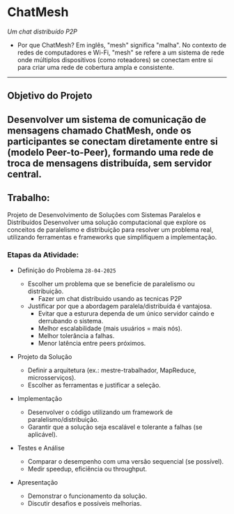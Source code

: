 # ChatMesh

*Um chat distribuído P2P*

- Por que ChatMesh? Em inglês, "mesh" significa "malha". No contexto de redes de computadores e Wi-Fi, "mesh" se refere a um sistema de rede onde múltiplos dispositivos (como roteadores) se conectam entre si para criar uma rede de cobertura ampla e consistente.
---

## Objetivo do Projeto

Desenvolver um sistema de comunicação de mensagens chamado ChatMesh, onde os participantes se conectam diretamente entre si (modelo Peer-to-Peer), formando uma rede de troca de mensagens distribuída, sem servidor central.
---

## Trabalho:
Projeto de Desenvolvimento de Soluções com Sistemas Paralelos e Distribuídos
Desenvolver uma solução computacional que explore os conceitos de paralelismo e distribuição para resolver um problema real, utilizando ferramentas e frameworks que simplifiquem a implementação.

### Etapas da Atividade:
- Definição do Problema `28-04-2025`
  - Escolher um problema que se beneficie de paralelismo ou distribuição.
    - Fazer um chat distribuido usando as tecnicas P2P
  - Justificar por que a abordagem paralela/distribuída é vantajosa.
    - Evitar que a esturura dependa de um único servidor caindo e derrubando o sistema.
    - Melhor escalabilidade (mais usuários = mais nós).
    - Melhor tolerância a falhas.
    - Menor latência entre peers próximos.

- Projeto da Solução
  - Definir a arquitetura (ex.: mestre-trabalhador, MapReduce, microsserviços).
  - Escolher as ferramentas e justificar a seleção.

- Implementação
  - Desenvolver o código utilizando um framework de paralelismo/distribuição.
  - Garantir que a solução seja escalável e tolerante a falhas (se aplicável).

- Testes e Análise
  - Comparar o desempenho com uma versão sequencial (se possível).
  - Medir speedup, eficiência ou throughput.

- Apresentação
  - Demonstrar o funcionamento da solução.
  - Discutir desafios e possíveis melhorias.
